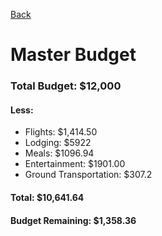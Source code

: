 [Back](README.md)
# Master Budget
### Total Budget: $12,000
#### Less:
* Flights: $1,414.50
* Lodging: $5922
* Meals: $1096.94
* Entertainment: $1901.00
* Ground Transportation: $307.2
#### Total: $10,641.64
#### Budget Remaining: $1,358.36
